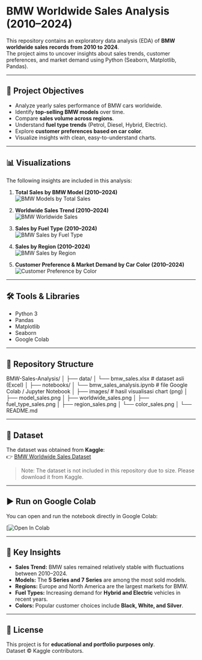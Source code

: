 # BMW Worldwide Sales Analysis (2010–2024)

This repository contains an exploratory data analysis (EDA) of **BMW worldwide sales records from 2010 to 2024**.  
The project aims to uncover insights about sales trends, customer preferences, and market demand using Python (Seaborn, Matplotlib, Pandas).  

---

## 📌 Project Objectives
- Analyze yearly sales performance of BMW cars worldwide.  
- Identify **top-selling BMW models** over time.  
- Compare **sales volume across regions**.  
- Understand **fuel type trends** (Petrol, Diesel, Hybrid, Electric).  
- Explore **customer preferences based on car color**.  
- Visualize insights with clean, easy-to-understand charts.  

---

## 📊 Visualizations

The following insights are included in this analysis:

1. **Total Sales by BMW Model (2010–2024)**  
   ![BMW Models by Total Sales](images/model_sales.png)

2. **Worldwide Sales Trend (2010–2024)**  
   ![BMW Worldwide Sales](images/worldwide_sales.png)

3. **Sales by Fuel Type (2010–2024)**  
   ![BMW Sales by Fuel Type](images/fuel_type_sales.png)

4. **Sales by Region (2010–2024)**  
   ![BMW Sales by Region](images/region_sales.png)

5. **Customer Preference & Market Demand by Car Color (2010–2024)**  
   ![Customer Preference by Color](images/color_sales.png)

---

## 🛠️ Tools & Libraries
- Python 3  
- Pandas  
- Matplotlib  
- Seaborn  
- Google Colab  

---

## 📂 Repository Structure

BMW-Sales-Analysis/
│
├── data/
│   └── bmw_sales.xlsx               # dataset asli (Excel)
│
├── notebooks/
│   └── bmw_sales_analysis.ipynb     # file Google Colab / Jupyter Notebook
│
├── images/                          # hasil visualisasi chart (png)
│   ├── model_sales.png
│   ├── worldwide_sales.png
│   ├── fuel_type_sales.png
│   ├── region_sales.png
│   └── color_sales.png
│
└── README.md

---

## 📑 Dataset
The dataset was obtained from **Kaggle**:  
👉 [BMW Worldwide Sales Dataset](https://www.kaggle.com/datasets/ahmadrazakashif/bmw-worldwide-sales-records-20102024)  

> Note: The dataset is not included in this repository due to size. Please download it from Kaggle.

---

## ▶️ Run on Google Colab
You can open and run the notebook directly in Google Colab:  

[![Open In Colab](https://colab.research.google.com/drive/1z96Smlv2xIQgiLXNOUd4TaVLdmPTzldF#scrollTo=yf8p8d0s1vUf.ipynb)

---

## 📌 Key Insights
- **Sales Trend:** BMW sales remained relatively stable with fluctuations between 2010–2024.  
- **Models:** The **5 Series and 7 Series** are among the most sold models.  
- **Regions:** Europe and North America are the largest markets for BMW.  
- **Fuel Types:** Increasing demand for **Hybrid and Electric** vehicles in recent years.  
- **Colors:** Popular customer choices include **Black, White, and Silver**.  

---

## 📜 License
This project is for **educational and portfolio purposes only**.  
Dataset © Kaggle contributors.
